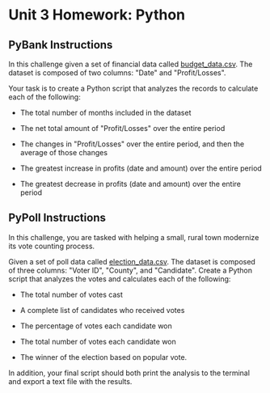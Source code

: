 # Unit 3 Homework: Python

## PyBank Instructions

In this challenge given a set of financial data called [budget_data.csv](PyBank/Resources/budget_data.csv). The dataset is composed of two columns: "Date" and "Profit/Losses". 

Your task is to create a Python script that analyzes the records to calculate each of the following:

* The total number of months included in the dataset

* The net total amount of "Profit/Losses" over the entire period

* The changes in "Profit/Losses" over the entire period, and then the average of those changes

* The greatest increase in profits (date and amount) over the entire period

* The greatest decrease in profits (date and amount) over the entire period


## PyPoll Instructions

In this challenge, you are tasked with helping a small, rural town modernize its vote counting process.

Given a set of poll data called [election_data.csv](PyPoll/Resources/election_data.csv). The dataset is composed of three columns: "Voter ID", "County", and "Candidate". Create a Python script that analyzes the votes and calculates each of the following:

* The total number of votes cast

* A complete list of candidates who received votes

* The percentage of votes each candidate won

* The total number of votes each candidate won

* The winner of the election based on popular vote.


In addition, your final script should both print the analysis to the terminal and export a text file with the results.


